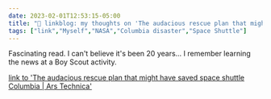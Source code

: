 ---date: 2023-02-01T12:53:15-05:00title: "🔗 linkblog: my thoughts on 'The audacious rescue plan that might have saved space shuttle Columbia | Ars Technica'"tags: ["link","Myself","NASA","Columbia disaster","Space Shuttle"]---Fascinating read. I can't believe it's been 20 years... I remember learning the news at a Boy Scout activity.   [link to 'The audacious rescue plan that might have saved space shuttle Columbia | Ars Technica'](https://arstechnica.com/science/2023/02/the-audacious-rescue-plan-that-might-have-saved-space-shuttle-columbia-2/)